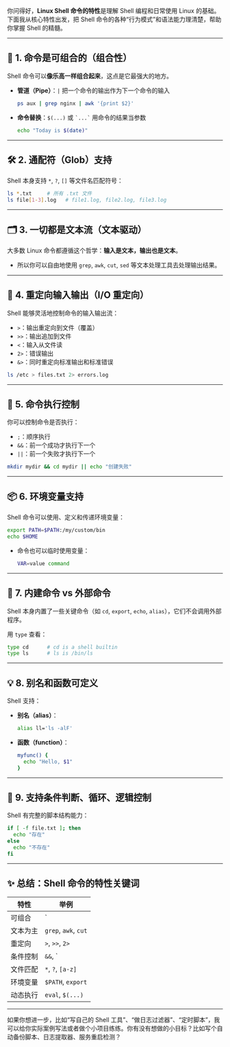你问得好，**Linux Shell 命令的特性**是理解 Shell 编程和日常使用 Linux 的基础。下面我从核心特性出发，把 Shell 命令的各种“行为模式”和语法能力理清楚，帮助你掌握 Shell 的精髓。

---

## 🧠 1. **命令是可组合的（组合性）**

Shell 命令可以**像乐高一样组合起来**，这点是它最强大的地方。

- **管道（Pipe）**：`|` 把一个命令的输出作为下一个命令的输入
  ```bash
  ps aux | grep nginx | awk '{print $2}'
  ```
- **命令替换**：`$(...)` 或 `` `...` `` 用命令的结果当参数
  ```bash
  echo "Today is $(date)"
  ```

---

## 🛠️ 2. **通配符（Glob）支持**

Shell 本身支持 `*`, `?`, `[]` 等文件名匹配符号：

```bash
ls *.txt     # 所有 .txt 文件
ls file[1-3].log   # file1.log, file2.log, file3.log
```

---

## 🗂️ 3. **一切都是文本流（文本驱动）**

大多数 Linux 命令都遵循这个哲学：**输入是文本，输出也是文本**。

- 所以你可以自由地使用 `grep`, `awk`, `cut`, `sed` 等文本处理工具去处理输出结果。

---

## 🔗 4. **重定向输入输出（I/O 重定向）**

Shell 能够灵活地控制命令的输入输出流：

- `>`：输出重定向到文件（覆盖）
- `>>`：输出追加到文件
- `<`：输入从文件读
- `2>`：错误输出
- `&>`：同时重定向标准输出和标准错误

```bash
ls /etc > files.txt 2> errors.log
```

---

## 🔄 5. **命令执行控制**

你可以控制命令是否执行：

- `;`：顺序执行
- `&&`：前一个成功才执行下一个
- `||`：前一个失败才执行下一个

```bash
mkdir mydir && cd mydir || echo "创建失败"
```

---

## 📦 6. **环境变量支持**

Shell 命令可以使用、定义和传递环境变量：

```bash
export PATH=$PATH:/my/custom/bin
echo $HOME
```

- 命令也可以临时使用变量：
  ```bash
  VAR=value command
  ```

---

## 🔧 7. **内建命令 vs 外部命令**

Shell 本身内置了一些关键命令（如 `cd`, `export`, `echo`, `alias`），它们不会调用外部程序。

用 `type` 查看：
```bash
type cd      # cd is a shell builtin
type ls      # ls is /bin/ls
```

---

## 💡 8. **别名和函数可定义**

Shell 支持：
- **别名（alias）**：
  ```bash
  alias ll='ls -alF'
  ```
- **函数（function）**：
  ```bash
  myfunc() {
    echo "Hello, $1"
  }
  ```

---

## 🧩 9. **支持条件判断、循环、逻辑控制**

Shell 有完整的脚本结构能力：

```bash
if [ -f file.txt ]; then
  echo "存在"
else
  echo "不存在"
fi
```

---

## ✨ 总结：Shell 命令的特性关键词

| 特性         | 举例                     |
|--------------|--------------------------|
| 可组合       | `|`, `$(...)`            |
| 文本为主     | `grep`, `awk`, `cut`     |
| 重定向       | `>`, `>>`, `2>`          |
| 条件控制     | `&&`, `||`, `if`         |
| 文件匹配     | `*`, `?`, `[a-z]`        |
| 环境变量     | `$PATH`, `export`        |
| 动态执行     | `eval`, `$(...)`         |

---

如果你想进一步，比如“写自己的 Shell 工具”、“做日志过滤器”、“定时脚本”，我可以给你实际案例写法或者做个小项目练练。你有没有想做的小目标？比如写个自动备份脚本、日志提取器、服务重启检测？
